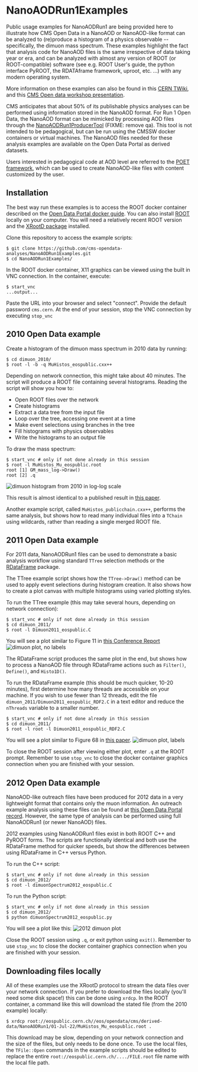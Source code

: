# NanoAODRun1Examples

Public usage examples for NanoAODRun1 are being provided here to illustrate how CMS Open Data in a NanoAOD or NanoAOD-like format can be analyzed to (re)produce a histogram of a physics observable -- specifically, the dimuon mass spectrum. These examples highlight the fact that analysis code for NanoAOD files is the same irrespective of data taking year or era, and can be analyzed with almost any version of ROOT (or ROOT-compatible) software (see e.g. ROOT User's guide, the python interface PyROOT, the RDATAframe framework, uproot, etc. ...) with any modern operating system.

More information on these examples can also be found in this [CERN TWiki](https://twiki.cern.ch/twiki/bin/view/CMSPublic/NanoAODRun1Examples), and this [CMS Open data workshop presentation](https://indico.cern.ch/event/1139022/contributions/4969980/attachments/2488290/4273320/NanoAODRun1ODWS.pdf).

CMS anticipates that about 50% of its publishable physics analyses can be performed using information stored in the NanoAOD format. For Run 1 Open Data, the NanoAOD format can be mimicked by processing AOD files through the [NanoAODRun1ProducerTool](https://opendata-qa.cern.ch/record/12505) (FIXME: remove qa). This tool is not intended to be pedagogical, but can be run using the CMSSW docker containers or virtual machines. The NanoAOD files needed for these analysis examples are available on the Open Data Portal as derived datasets.

Users interested in pedagogical code at AOD level are referred to the [POET framework](https://opendata.cern.ch/record/12501), which can be used to create NanoAOD-like files with content customized by the user. 

## Installation

The best way run these examples is to access the ROOT docker container described on the [Open Data Portal docker guide](https://opendata.cern.ch/docs/cms-guide-docker). You can also install [ROOT](https://root.cern.ch) locally on your computer. You will need a relatively recent ROOT version and the [XRootD package](https://xrootd.slac.stanford.edu/index.html) installed.

Clone this repository to access the example scripts:

```
$ git clone https://github.com/cms-opendata-analyses/NanoAODRun1Examples.git
$ cd NanoAODRun1Examples/
```

In the ROOT docker container, X11 graphics can be viewed using the built in VNC connection. In the container, execute:
```
$ start_vnc
...output...
```
Paste the URL into your browser and select "connect". Provide the default password `cms.cern`. At the end of your session, stop the VNC connection by executing `stop_vnc`

## 2010 Open Data example

Create a histogram of the dimuon mass spectrum in 2010 data by running:

```
$ cd dimuon_2010/
$ root -l -b -q MuHistos_eospublic.cxx++
```

Depending on network connection, this might take about 40 minutes. The script will produce a ROOT file containing several histograms. Reading the script will show you how to:

* Open ROOT files over the network
* Create histograms
* Extract a data tree from the input file
* Loop over the tree, accessing one event at a time
* Make event selections using branches in the tree
* Fill histograms with physics observables
* Write the histograms to an output file

To draw the mass spectrum:
```
$ start_vnc # only if not done already in this session
$ root -l MuHistos_Mu_eospublic.root
root [1] GM_mass_log->Draw()
root [2] .q
```

![dimuon histogram from 2010 in log-log scale](dimuon_2010/MuHistos_eospublic_mass.png)

This result is almost identical to a published result in [this paper](https://inspirehep.net/literature/1118729).

Another example script, called `MuHistos_publicchain.cxx++`, performs the same analysis, but shows how to read many individual files into a `TChain` using wildcards, rather than reading a single merged ROOT file.

## 2011 Open Data example

For 2011 data, NanoAODRun1 files can be used to demonstrate a basic analysis workflow using standard `TTree` selection methods or the [RDataFrame]() package. 

The TTree example script shows how the `TTree->Draw()` method can be used to apply event selections during histogram creation. It also shows how to create a plot canvas
with multiple histograms using varied plotting styles. 

To run the TTree example (this may take several hours, depending on network connection):
```
$ start_vnc # only if not done already in this session
$ cd dimuon_2011/
$ root -l Dimuon2011_eospublic.C
```

You will see a plot similar to Figure 11 in [this Conference Report](https://inspirehep.net/literature/1292243)
![dimuon plot, no labels](dimuon_2011/Dimuon2011_eospublic.png)

The RDataFrame script produces the same plot in the end, but shows how to process a NanoAOD file through RDataFrame actions such as `Filter()`, `Define()`, and `Histo1D()`. 

To run the RDataFrame example (this should be much quicker, 10-20 minutes), first determine how many threads are accessible on your machine. If you wish to use fewer than 12 threads, edit the file `dimuon_2011/Dimuon2011_eospublic_RDF2.C` in a text editor and reduce the `nThreads` variable to a smaller number.
```
$ start_vnc # only if not done already in this session
$ cd dimuon_2011/
$ root -l root -l Dimuon2011_eospublic_RDF2.C
```

You will see a plot similar to Figure 68 in [this paper](https://inspirehep.net/literature/1485699).
![dimuon plot, labels](dimuon_2011/Dimuon2011_eospublic_RDF2.png)

To close the ROOT session after viewing either plot, enter `.q` at the ROOT prompt. Remember to use `stop_vnc` to close the docker container graphics connection when you are finished with your session.

## 2012 Open Data example

NanoAOD-like outreach files have been produced for 2012 data in a very lightweight format that contains only the muon information. An outreach example analysis using these files can be found at [this Open Data Portal record](https://opendata.cern.ch/record/12342). However, the same type of analysis can be performed using full NanoAODRun1 (or newer NanoAOD) files. 

2012 examples using NanoAODRun1 files exist in both ROOT C++ and PyROOT forms. The scripts are functionally identical and both use the RDataFrame method for quicker speeds, but show the differences between using RDataFrame in C++ versus Python. 

To run the C++ script:
```
$ start_vnc # only if not done already in this session
$ cd dimuon_2012/
$ root -l dimuonSpectrum2012_eospublic.C
```

To run the Python script:
```
$ start_vnc # only if not done already in this session
$ cd dimuon_2012/
$ python dimuonSpectrum2012_eospublic.py
```

You will see a plot like this:
![2012 dimuon plot](dimuon_2012/dimuonSpectrum2012.png)

Close the ROOT session using `.q`, or exit python using `exit()`. Remember to use `stop_vnc` to close the docker container graphics connection when you are finished with your session.

## Downloading files locally

All of these examples use the XRootD protocol to stream the data files over your network connection. If you prefer to download the files locally (you'll need some disk space!)
this can be done using `xrdcp`. In the ROOT container, a command like this will download the stated file (from the 2010 example) locally:

```
$ xrdcp root://eospublic.cern.ch//eos/opendata/cms/derived-data/NanoAODRun1/01-Jul-22/MuHistos_Mu_eospublic.root .
```

This download may be slow, depending on your network connection and the size of the files, but only needs to be done once. 
To use the local files, the `TFile::Open` commands in the example scripts should be edited to replace the entire `root://eospublic.cern.ch/..../FILE.root` file name with the local file path. 
